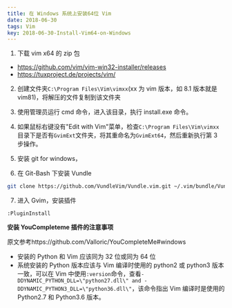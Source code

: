 ```yaml
---
title: 在 Windows 系统上安装64位 Vim 
date: 2018-06-30
tags: Vim
key: 2018-06-30-Install-Vim64-on-Windows
---
```


1. 下载 vim x64 的 zip 包

- <https://github.com/vim/vim-win32-installer/releases>
- <https://tuxproject.de/projects/vim/>

2. 创建文件夹`C:\Program Files\Vim\vimxx`(xx 为 vim 版本，如 8.1 版本就是 vim81)，将解压的文件复制到该文件夹

<!--more-->

3. 使用管理员运行 cmd 命令，进入该目录，执行 install.exe 命令。

4. 如果鼠标右键没有"Edit with Vim"菜单，检查`C:\Program Files\Vim\vimxx`目录下是否有`GvimExt`文件夹，将其重命名为`GvimExt64`，然后重新执行第 3 步操作。

5. 安装 git for windows，

6. 在 Git-Bash 下安装 Vundle

```zsh
git clone https://github.com/VundleVim/Vundle.vim.git ~/.vim/bundle/Vundle.vim
```

7. 进入 Gvim，安装插件

```vim
:PluginInstall
```

**安装 YouCompleteme 插件的注意事项**

原文参考https://github.com/Valloric/YouCompleteMe#windows

- 安装的 Python 和 Vim 应该同为 32 位或同为 64 位
- 系统安装的 Python 版本应该与 Vim 编译时使用的 python2 或 python3 版本一致，可以在 Vim 中使用`:version`命令，查看`-DDYNAMIC_PYTHON_DLL=\"python27.dll\" and -DDYNAMIC_PYTHON3_DLL=\"python36.dll\"`，该命令指出 Vim 编译时是使用的 Python2.7 和 Python3.6 版本。